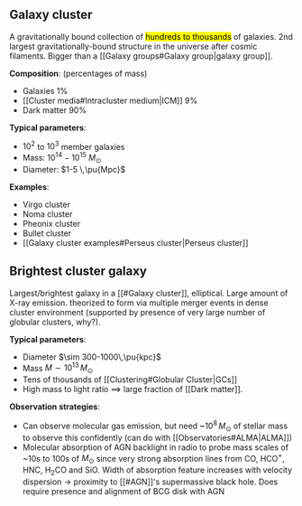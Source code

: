 ## Galaxy cluster
A gravitationally bound collection of <mark class="hltr-grey">hundreds to thousands</mark> of galaxies. 2nd largest gravitationally-bound structure in the universe after cosmic filaments. Bigger than a [[Galaxy groups#Galaxy group|galaxy group]].

**Composition**: (percentages of mass)
- Galaxies 1%
- [[Cluster media#Intracluster medium|ICM]] 9%
- Dark matter 90%

**Typical parameters**:
- $10^2$ to $10^3$ member galaxies
- Mass: $10^{14}-10^{15}$ $M_\odot$ 
- Diameter: $1-5 \,\pu{Mpc}$

**Examples**:
- Virgo cluster
- Noma cluster
- Pheonix cluster
- Bullet cluster
- [[Galaxy cluster examples#Perseus cluster|Perseus cluster]]


## Brightest cluster galaxy
Largest/brightest galaxy in a [[#Galaxy cluster]], elliptical. Large amount of X-ray emission. theorized to form via multiple merger events in dense cluster environment (supported by presence of very large number of globular clusters, why?).

**Typical parameters**:
- Diameter $\sim 300-1000\,\pu{kpc}$
- Mass $M\sim 10^{13}\,M_\odot$
- Tens of thousands of [[Clustering#Globular Cluster|GCs]]
- High mass to light ratio $\implies$ large fraction of [[Dark matter]].

**Observation strategies**:
- Can observe molecular gas emission, but need ~$10^8\,M_\odot$ of stellar mass to observe this confidently (can do with [[Observatories#ALMA|ALMA]])
- Molecular absorption of AGN backlight in radio to probe mass scales of ~10s to 100s of $M_\odot$ since very strong absorption lines from CO, HCO$^+$, HNC, H$_2$CO and SiO. Width of absorption feature increases with velocity dispersion -> proximity to [[#AGN]]'s supermassive black hole. Does require presence and alignment of BCG disk with AGN

